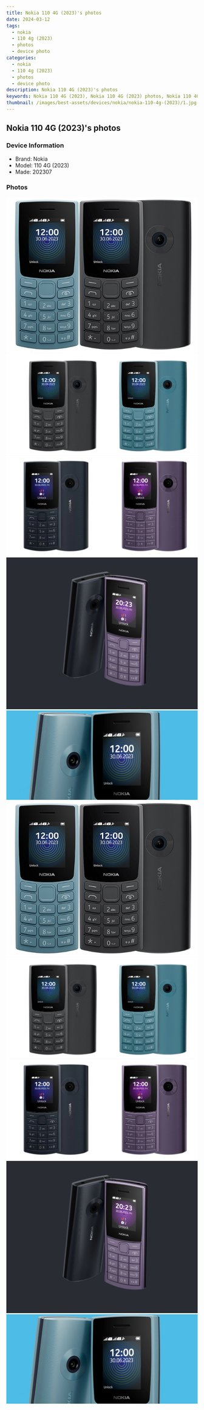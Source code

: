 ```yaml
---
title: Nokia 110 4G (2023)'s photos
date: 2024-03-12
tags: 
  - nokia
  - 110 4g (2023)
  - photos
  - device photo
categories: 
  - nokia
  - 110 4g (2023)
  - photos
  - device photo
description: Nokia 110 4G (2023)'s photos
keywords: Nokia 110 4G (2023), Nokia 110 4G (2023) photos, Nokia 110 4G (2023) device photo
thumbnail: /images/best-assets/devices/nokia/nokia-110-4g-(2023)/1.jpg
---
```


## Nokia 110 4G (2023)'s photos

### Device Information

- Brand: Nokia
- Model: 110 4G (2023)
- Made: 202307

### Photos

![/images/best-assets/devices/nokia/nokia-110-4g-(2023)/1.jpg](/images/best-assets/devices/nokia/nokia-110-4g-(2023)/1.jpg)
![/images/best-assets/devices/nokia/nokia-110-4g-(2023)/2.jpg](/images/best-assets/devices/nokia/nokia-110-4g-(2023)/2.jpg)
![/images/best-assets/devices/nokia/nokia-110-4g-(2023)/3.jpg](/images/best-assets/devices/nokia/nokia-110-4g-(2023)/3.jpg)
![/images/best-assets/devices/nokia/nokia-110-4g-(2023)/4.jpg](/images/best-assets/devices/nokia/nokia-110-4g-(2023)/4.jpg)
![/images/best-assets/devices/nokia/nokia-110-4g-(2023)/5.jpg](/images/best-assets/devices/nokia/nokia-110-4g-(2023)/5.jpg)
![/images/best-assets/devices/nokia/nokia-110-4g-2023/1.jpg](/images/best-assets/devices/nokia/nokia-110-4g-2023/1.jpg)
![/images/best-assets/devices/nokia/nokia-110-4g-2023/2.jpg](/images/best-assets/devices/nokia/nokia-110-4g-2023/2.jpg)
![/images/best-assets/devices/nokia/nokia-110-4g-2023/3.jpg](/images/best-assets/devices/nokia/nokia-110-4g-2023/3.jpg)
![/images/best-assets/devices/nokia/nokia-110-4g-2023/4.jpg](/images/best-assets/devices/nokia/nokia-110-4g-2023/4.jpg)
![/images/best-assets/devices/nokia/nokia-110-4g-2023/5.jpg](/images/best-assets/devices/nokia/nokia-110-4g-2023/5.jpg)
